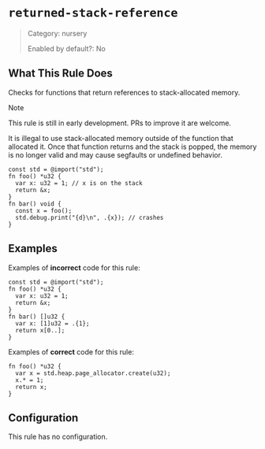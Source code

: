 # `returned-stack-reference`

> Category: nursery
> 
> Enabled by default?: No


## What This Rule Does
Checks for functions that return references to stack-allocated memory.

> [!NOTE]
> This rule is still in early development. PRs to improve it are welcome.

It is illegal to use stack-allocated memory outside of the function that
allocated it. Once that function returns and the stack is popped, the memory
is no longer valid and may cause segfaults or undefined behavior.

```zig
const std = @import("std");
fn foo() *u32 {
  var x: u32 = 1; // x is on the stack
  return &x;
}
fn bar() void {
  const x = foo();
  std.debug.print("{d}\n", .{x}); // crashes
}
```

## Examples

Examples of **incorrect** code for this rule:
```zig
const std = @import("std");
fn foo() *u32 {
  var x: u32 = 1;
  return &x;
}
fn bar() []u32 {
  var x: [1]u32 = .{1};
  return x[0..];
}
```

Examples of **correct** code for this rule:
```zig
fn foo() *u32 {
  var x = std.heap.page_allocator.create(u32);
  x.* = 1;
  return x;
}
```

## Configuration
This rule has no configuration.
